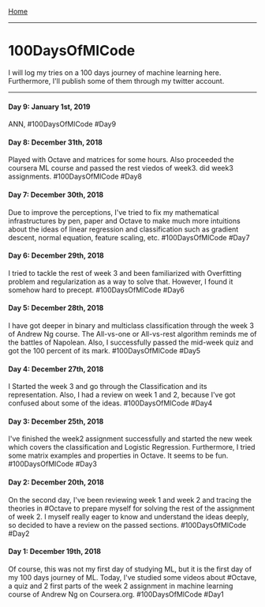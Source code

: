 [Home](../readme.md)

-----
# 100DaysOfMlCode
I will log my tries on a 100 days journey of machine learning here. Furthermore, I'll publish some of them through my twitter account.

-----
#### Day 9: January 1st, 2019
ANN, 
#100DaysOfMlCode #Day9

#### Day 8: December 31th, 2018
Played with Octave and matrices for some hours. Also proceeded the coursera ML course and passed the rest viedos of week3. did week3 assignments.
#100DaysOfMlCode #Day8

#### Day 7: December 30th, 2018
Due to improve the perceptions, I've tried to fix my mathematical infrastructures by pen, paper and Octave to make much more intuitions about the ideas of linear regression and classification such as gradient descent, normal equation, feature scaling, etc. #100DaysOfMlCode #Day7

#### Day 6: December 29th, 2018
I tried to tackle the rest of week 3 and been familiarized with Overfitting problem and regularization as a way to solve that. However, I found it somehow hard to precept. #100DaysOfMlCode #Day6

#### Day 5: December 28th, 2018
I have got deeper in binary and multiclass classification through the week 3 of Andrew Ng course. The All-vs-one or All-vs-rest algorithm reminds me of the battles of Napolean. Also, I successfully passed the mid-week quiz and got the 100 percent of its mark.  #100DaysOfMlCode #Day5

#### Day 4: December 27th, 2018
I Started the week 3 and go through the Classification and its representation. Also, I had a review on week 1 and 2, because I've got confused about some of the ideas.  #100DaysOfMlCode #Day4

#### Day 3: December 25th, 2018
I've finished the week2 assignment successfully and started the new week which covers the classification and Logistic Regression. Furthermore, I tried some matrix examples and properties in Octave. It seems to be fun. #100DaysOfMlCode #Day3

#### Day 2: December 20th, 2018
On the second day, I've been reviewing week 1 and week 2 and tracing the theories in #Octave to prepare myself for solving the rest of the assignment of week 2. I myself really eager to know and understand the ideas deeply, so decided to have a review on the passed sections. #100DaysOfMlCode #Day2

#### Day 1: December 19th, 2018
Of course, this was not my first day of studying ML, but it is the first day of my 100 days journey of ML. Today, I've studied some videos about #Octave, a quiz and 2 first parts of the week 2 assignment in machine learning course of Andrew Ng on Coursera.org. #100DaysOfMlCode #Day1

